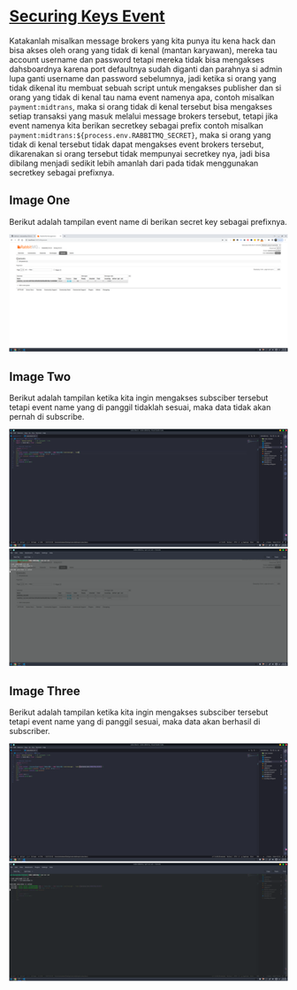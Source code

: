 # [Securing Keys Event](https://github.com/restuwahyu13/node-rabbitmq)

Katakanlah misalkan message brokers yang kita punya itu kena hack dan bisa akses oleh orang yang tidak di kenal (mantan karyawan), mereka tau account username dan password tetapi mereka tidak bisa mengakses dahsboardnya karena port defaultnya sudah diganti dan parahnya si admin lupa ganti username dan password sebelumnya, jadi ketika si orang yang tidak dikenal itu membuat sebuah script untuk mengakses publisher dan si orang yang tidak di kenal tau nama event namenya apa, contoh misalkan `payment:midtrans`, maka si orang tidak di kenal tersebut bisa mengakses setiap transaksi yang masuk melalui message brokers tersebut, tetapi jika event namenya kita berikan secretkey sebagai prefix contoh misalkan `payment:midtrans:${process.env.RABBITMQ_SECRET}`, maka si orang yang tidak di kenal tersebut tidak dapat mengakses event brokers tersebut, dikarenakan si orang tersebut tidak mempunyai secretkey nya, jadi bisa dibilang menjadi sedikit lebih amanlah dari pada tidak menggunakan secretkey sebagai prefixnya.

## Image One

Berikut adalah tampilan event name di berikan secret key sebagai prefixnya.

<img src="/images/1.png">


## Image Two

Berikut adalah tampilan ketika kita ingin mengakses subsciber tersebut tetapi event name yang di panggil tidaklah sesuai, maka data tidak akan pernah di subscribe.

<img src="/images/4.png">
<img src="/images/2.png">


## Image Three

Berikut adalah tampilan ketika kita ingin mengakses subsciber tersebut tetapi event name yang di panggil sesuai, maka data akan berhasil di subscriber.

<img src="/images/5.png">
<img src="/images/6.png">

